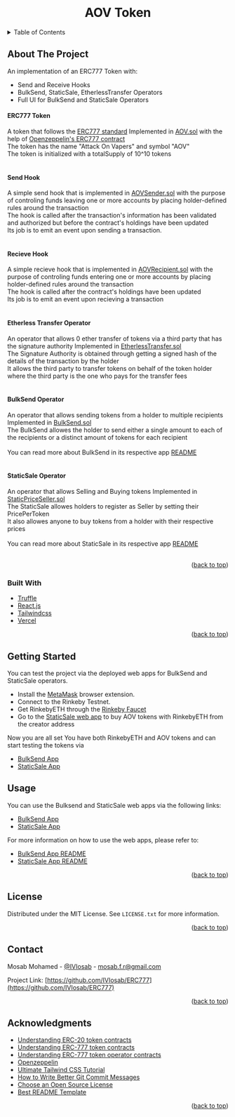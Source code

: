 <div id="top"></div>

<!-- PROJECT LOGO -->
<br />
<div align="center">
  <h1 align="center">AOV Token</h1>
</div>



<!-- TABLE OF CONTENTS -->
<details>
  <summary>Table of Contents</summary>
  <ol>
    <li>
      <a href="#about-the-project">About The Project</a>
      <ul>
        <li><a href="#erc777-token">ERC77 Token</a></li>
        <li><a href="#send-hook">Send Hook</a></li>
        <li><a href="#recieve-hook">Recieve Hook</a></li>
        <li><a href="#etherless-transfer-operator">Etherless Transfer Operator</a></li>
        <li><a href="#bulksend-operator">BulkSend Operator</a></li>
        <li><a href="#staticsale-operator">StaticSale Operator</a></li>
        <li><a href="#built-with">Built With</a></li>
      </ul>
    </li>
    <li><a href="#getting-started">Getting Started</a></li>
    <li><a href="#usage">Usage</a></li>
    <li><a href="#license">License</a></li>
    <li><a href="#contact">Contact</a></li>
    <li><a href="#acknowledgments">Acknowledgments</a></li>
  </ol>
</details>



<!-- ABOUT THE PROJECT -->
## About The Project

An implementation of an ERC777 Token with:
* Send and Receive Hooks
* BulkSend, StaticSale, EtherlessTransfer Operators
* Full UI for BulkSend and StaticSale Operators

#### ERC777 Token

A token that follows the [ERC777 standard](https://eips.ethereum.org/EIPS/eip-777) Implemented in [AOV.sol](https://github.com/IVIosab/ERC777/blob/main/contracts/AOV.sol) with the help of [Openzeppelin's ERC777 contract](https://docs.openzeppelin.com/contracts/4.x/api/token/erc777#ERC777) <br/>
The token has the name "Attack On Vapers" and symbol "AOV" <br/>
The token is initialized with a totalSupply of 10^10 tokens<br/>
<br/>

#### Send Hook

A simple send hook that is implemented in [AOVSender.sol](https://github.com/IVIosab/ERC777/blob/main/contracts/AOVSender.sol) with the purpose of controling funds leaving one or more accounts by placing holder-defined rules around the transaction<br/> 
The hook is called after the transaction's information has been validated and authorized but before the contract's holdings have been updated<br/>
Its job is to emit an event upon sending a transaction.<br/>
<br/>

#### Recieve Hook

A simple recieve hook that is implemented in [AOVRecipient.sol](https://github.com/IVIosab/ERC777/blob/main/contracts/AOVRecipient.sol) with the purpose of controling funds entering one or more accounts by placing holder-defined rules around the transaction<br/>
The hook is called after the contract's holdings have been updated<br/>
Its job is to emit an event upon recieving a transaction<br/>
<br/>

#### Etherless Transfer Operator

An operator that allows 0 ether transfer of tokens via a third party that has the signature authority Implemented in [EtherlessTransfer.sol](https://github.com/IVIosab/ERC777/blob/main/contracts/EtherlessTransfer.sol)<br/>
The Signature Authority is obtained through getting a signed hash of the details of the transaction by the holder<br/>
It allows the third party to transfer tokens on behalf of the token holder where the third party is the one who pays for the transfer fees<br/>
<br/>

#### BulkSend Operator

An operator that allows sending tokens from a holder to multiple recipients Implemented in [BulkSend.sol](https://github.com/IVIosab/ERC777/blob/main/contracts/BulkSend.sol)<br/>
The BulkSend allowes the holder to send either a single amount to each of the recipients or a distinct amount of tokens for each recipient<br/>
<br/>
You can read more about BulkSend in its respective app [README](https://github.com/IVIosab/ERC777/blob/main/client/bulksender/README.md)<br/>
<br/>

#### StaticSale Operator

An operator that allows Selling and Buying tokens Implemented in [StaticPriceSeller.sol](https://github.com/IVIosab/ERC777/blob/main/contracts/StaticPriceSeller.sol)<br/>
The StaticSale allowes holders to register as Seller by setting their PricePerToken<br/>
It also allowes anyone to buy tokens from a holder with their respective prices<br/>
<br/>
You can read more about StaticSale in its respective app [README](https://github.com/IVIosab/ERC777/blob/main/client/staticsale/README.md)<br/>
<br/>

<p align="right">(<a href="#top">back to top</a>)</p>



### Built With

* [Truffle](https://trufflesuite.com/)
* [React.js](https://reactjs.org/)
* [Tailwindcss](https://tailwindcss.com/)
* [Vercel](https://vercel.com/)

<p align="right">(<a href="#top">back to top</a>)</p>


<!-- GETTING STARTED -->
## Getting Started
You can test the project via the deployed web apps for BulkSend and StaticSale operators.

* Install the [MetaMask](https://chrome.google.com/webstore/detail/metamask/nkbihfbeogaeaoehlefnkodbefgpgknn?hl=en) browser extension.
* Connect to the Rinkeby Testnet.
* Get RinkebyETH through the [Rinkeby Faucet](https://rinkebyfaucet.com/)
* Go to the [StaticSale web app](https://static-sale.vercel.app/) to buy AOV tokens with RinkebyETH from the creator address


Now you are all set
You have both RinkebyETH and AOV tokens and can start testing the tokens via 
* [BulkSend App](https://bulk-sender.vercel.app/)
* [StaticSale App](https://static-sale.vercel.app/)

<!-- USAGE EXAMPLES -->
## Usage

You can use the Bulksend and StaticSale web apps via the following links:
* [BulkSend App](https://bulk-sender.vercel.app/)
* [StaticSale App](https://static-sale.vercel.app/)

For more information on how to use the web apps, please refer to:
* [BulkSend App README](https://github.com/IVIosab/ERC777/blob/main/client/bulksender/README.md)
* [StaticSale App README](https://github.com/IVIosab/ERC777/blob/main/client/staticsale/README.md)

<p align="right">(<a href="#top">back to top</a>)</p>



<!-- LICENSE -->
## License

Distributed under the MIT License. See `LICENSE.txt` for more information.

<p align="right">(<a href="#top">back to top</a>)</p>



<!-- CONTACT -->
## Contact

Mosab Mohamed - [@IVIosab](https://t.me/IVIosab) - mosab.f.r@gmail.com

Project Link: [https://github.com/IVIosab/ERC777](https://github.com/IVIosab/ERC777)

<p align="right">(<a href="#top">back to top</a>)</p>



<!-- ACKNOWLEDGMENTS -->
## Acknowledgments

* [Understanding ERC-20 token contracts](https://www.wealdtech.com/articles/understanding-erc20-token-contracts/)
* [Understanding ERC-777 token contracts](https://www.wealdtech.com/articles/understanding-erc777-token-contracts/)
* [Understanding ERC-777 token operator contracts](https://www.wealdtech.com/articles/understanding-erc777-token-operator-contracts/)
* [Openzeppelin](https://docs.openzeppelin.com/contracts/4.x/)
* [Ultimate Tailwind CSS Tutorial](https://www.youtube.com/watch?v=pfaSUYaSgRo&ab_channel=Fireship)
* [How to Write Better Git Commit Messages](https://www.freecodecamp.org/news/how-to-write-better-git-commit-messages/)
* [Choose an Open Source License](https://choosealicense.com)
* [Best README Template](https://github.com/othneildrew/Best-README-Template/blob/master/README.md)

<p align="right">(<a href="#top">back to top</a>)</p>
